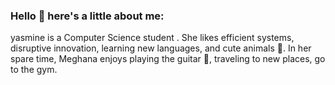 ### Hello 👋 here's a little about me:


yasmine is a  Computer Science student . She likes efficient systems, disruptive innovation, learning new languages, and cute animals 🐶. In her spare time, Meghana enjoys playing the guitar 🎹, traveling to new places, go to the gym.
